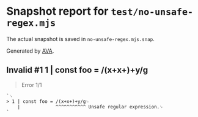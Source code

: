 # Snapshot report for `test/no-unsafe-regex.mjs`

The actual snapshot is saved in `no-unsafe-regex.mjs.snap`.

Generated by [AVA](https://avajs.dev).

## Invalid #1 1 | const foo = /(x+x+)+y/g

> Error 1/1

    `␊
    > 1 | const foo = /(x+x+)+y/g␊
        |             ^^^^^^^^^^^ Unsafe regular expression.␊
    `
